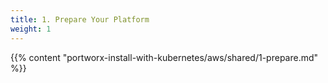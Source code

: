 ```yaml
---
title: 1. Prepare Your Platform
weight: 1
---
```


{{% content "portworx-install-with-kubernetes/aws/shared/1-prepare.md" %}}
